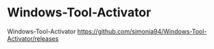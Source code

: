 # Windows-Tool-Activator
Windows-Tool-Activator
https://github.com/simonia94/Windows-Tool-Activator/releases
